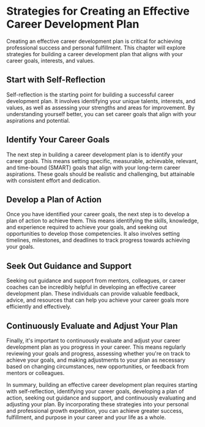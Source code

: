 Strategies for Creating an Effective Career Development Plan
=========================================================================================================

Creating an effective career development plan is critical for achieving professional success and personal fulfillment. This chapter will explore strategies for building a career development plan that aligns with your career goals, interests, and values.

Start with Self-Reflection
--------------------------

Self-reflection is the starting point for building a successful career development plan. It involves identifying your unique talents, interests, and values, as well as assessing your strengths and areas for improvement. By understanding yourself better, you can set career goals that align with your aspirations and potential.

Identify Your Career Goals
--------------------------

The next step in building a career development plan is to identify your career goals. This means setting specific, measurable, achievable, relevant, and time-bound (SMART) goals that align with your long-term career aspirations. These goals should be realistic and challenging, but attainable with consistent effort and dedication.

Develop a Plan of Action
------------------------

Once you have identified your career goals, the next step is to develop a plan of action to achieve them. This means identifying the skills, knowledge, and experience required to achieve your goals, and seeking out opportunities to develop those competencies. It also involves setting timelines, milestones, and deadlines to track progress towards achieving your goals.

Seek Out Guidance and Support
-----------------------------

Seeking out guidance and support from mentors, colleagues, or career coaches can be incredibly helpful in developing an effective career development plan. These individuals can provide valuable feedback, advice, and resources that can help you achieve your career goals more efficiently and effectively.

Continuously Evaluate and Adjust Your Plan
------------------------------------------

Finally, it's important to continuously evaluate and adjust your career development plan as you progress in your career. This means regularly reviewing your goals and progress, assessing whether you're on track to achieve your goals, and making adjustments to your plan as necessary based on changing circumstances, new opportunities, or feedback from mentors or colleagues.

In summary, building an effective career development plan requires starting with self-reflection, identifying your career goals, developing a plan of action, seeking out guidance and support, and continuously evaluating and adjusting your plan. By incorporating these strategies into your personal and professional growth expedition, you can achieve greater success, fulfillment, and purpose in your career and your life as a whole.
